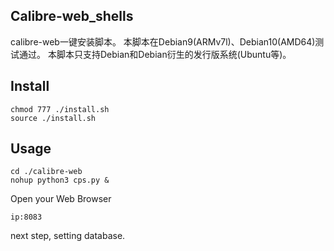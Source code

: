 ## Calibre-web_shells

calibre-web一键安装脚本。
本脚本在Debian9(ARMv7l)、Debian10(AMD64)测试通过。
本脚本只支持Debian和Debian衍生的发行版系统(Ubuntu等)。

## Install

```
chmod 777 ./install.sh
source ./install.sh
```

## Usage
```
cd ./calibre-web
nohup python3 cps.py &
```                
    
Open your Web Browser
 ```
 ip:8083
 ```
 next step, setting database.

